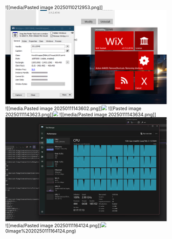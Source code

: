 ![[media/Pasted image 20250110212953.png]]![](https://github.com/Stehfyn/vault/blob/main/vault/media/Pasted%20image%2020250110212953.png)
![[media.Pasted image 20250111143602.png]]![](https://github.com/Stehfyn/vault/blob/main/vault/media.Pasted%20image%2020250111143602.png)
![[Pasted image 20250111143623.png]]![](https://github.com/Stehfyn/vault/blob/main/vault/Pasted%20image%2020250111143623.png)
![[media/Pasted image 20250111143634.png]]![](https://github.com/Stehfyn/vault/blob/main/vault/media/Pasted%20image%2020250111143634.png)
![[media/Pasted image 20250111164124.png]]![](https://github.com/Stehfyn/vault/blob/main/vault/media/Pasted%20image%2020250111164124.png)
0image%2020250111164124.png)

